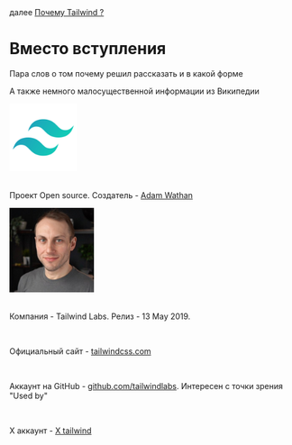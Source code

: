 <div>
далее
<a href="01.md">
Почему Tailwind ?
</a>
</div>

<h1>Вместо вступления</h1>

<p>Пара слов о том почему решил рассказать и в какой форме</p>

<p>А также немного малосущественной информации из Википедии</p>

<div>
<img src="./../logo.png" width="120" height="120"/>
</div>

<br/>

<div>

<p>
Проект Open source. Создатель - <a href="https://www.linkedin.com/in/adam-wathan-9418984a/">Adam Wathan</a>
</p>

<div>
<img src="./../adam.jpg" width="150" height="150"/>
</div>

<br/>
<p>
Компания - Tailwind Labs. Релиз - 13 May 2019.
</p>
<br/>
<p>
Официальный сайт - <a href="https://tailwindcss.com/">tailwindcss.com</a>
</p>
<br/>
<p>
Аккаунт на GitHub - <a href="https://github.com/tailwindlabs">github.com/tailwindlabs</a>. Интересен с точки зрения "Used by"
</p>
<br/>
<p>
X аккаунт - <a href="https://x.com/tailwindcss">X tailwind</a>
</p>

</div>
